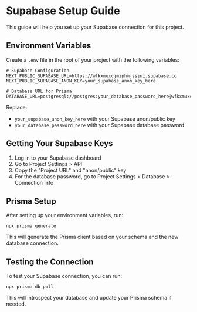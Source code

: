 # Supabase Setup Guide

This guide will help you set up your Supabase connection for this project.

## Environment Variables

Create a `.env` file in the root of your project with the following variables:

```
# Supabase Configuration
NEXT_PUBLIC_SUPABASE_URL=https://wfkxmuxcjmiphmjssjni.supabase.co
NEXT_PUBLIC_SUPABASE_ANON_KEY=your_supabase_anon_key_here

# Database URL for Prisma
DATABASE_URL=postgresql://postgres:your_database_password_here@wfkxmuxcjmiphmjssjni.supabase.co:5432/postgres
```

Replace:
- `your_supabase_anon_key_here` with your Supabase anon/public key
- `your_database_password_here` with your Supabase database password

## Getting Your Supabase Keys

1. Log in to your Supabase dashboard
2. Go to Project Settings > API
3. Copy the "Project URL" and "anon/public" key
4. For the database password, go to Project Settings > Database > Connection Info

## Prisma Setup

After setting up your environment variables, run:

```
npx prisma generate
```

This will generate the Prisma client based on your schema and the new database connection.

## Testing the Connection

To test your Supabase connection, you can run:

```
npx prisma db pull
```

This will introspect your database and update your Prisma schema if needed.
